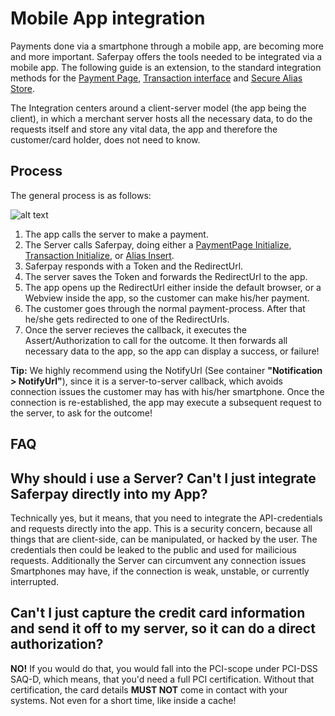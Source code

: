 # Mobile App integration

Payments done via a smartphone through a mobile app, are becoming more and more important.
Saferpay offers the tools needed to be integrated via a mobile app.
The following guide is an extension, to the standard integration methods for the [Payment Page](https://saferpay.github.io/sndbx/Integration_PP.html), [Transaction interface](https://saferpay.github.io/sndbx/Integration_trx.html) and [Secure Alias Store](https://saferpay.github.io/sndbx/scd.html#scd-sa).

The Integration centers around a client-server model (the app being the client), in which a merchant server hosts all the necessary data, to do the requests itself and store any vital data, the app and therefore the customer/card holder, does not need to know.


## <a name="mobile-process"></a>Process

The general process is as follows:

![alt text](https://raw.githubusercontent.com/saferpay/sndbx/master/images/App-Integration2.png "App-Integration Process")

1. The app calls the server to make a payment.
2. The Server calls Saferpay, doing either a [PaymentPage Initialize](https://saferpay.github.io/jsonapi/index.html#Payment_v1_PaymentPage_Initialize), [Transaction Initialize](https://saferpay.github.io/jsonapi/index.html#Payment_v1_Transaction_Initialize), or [Alias Insert](https://saferpay.github.io/jsonapi/index.html#Payment_v1_Transaction_Initialize).
3. Saferpay responds with a Token and the RedirectUrl.
4. The server saves the Token and forwards the RedirectUrl to the app.
5. The app opens up the RedirectUrl either inside the default browser, or a Webview inside the app, so the customer can make his/her payment.
6. The customer goes through the normal payment-process. After that he/she gets redirected to one of the RedirectUrls.
7. Once the server recieves the callback, it executes the Assert/Authorization to call for the outcome. It then forwards all necessary data to the app, so the app can display a success, or failure!

<div class="info">
  <p><strong>Tip:</strong> We highly recommend using the NotifyUrl (See container <strong>"Notification > NotifyUrl"</strong>), since it is a server-to-server callback, which avoids connection issues the customer may has with his/her smartphone. Once the connection is re-established, the app may execute a subsequent request to the server, to ask for the outcome!</p>
</div>

## <a name="mobile-faq"></a>FAQ

## Why should i use a Server? Can't I just integrate Saferpay directly into my App?
Technically yes, but it means, that you need to integrate the API-credentials and requests directly into the app.
This is a security concern, because all things that are client-side, can be manipulated, or hacked by the user.
The credentials then could be leaked to the public and used for mailicious requests. Additionally the Server can circumvent any connection issues Smartphones may have, if the connection is weak, unstable, or currently interrupted.

## Can't I just capture the credit card information and send it off to my server, so it can do a direct authorization? 
<strong>NO!</strong> If you would do that, you would fall into the PCI-scope under PCI-DSS SAQ-D, which means, that you'd need a full PCI certification. Without that certification, the card details <strong>MUST NOT</strong> come in contact with your systems. Not even for a short time, like inside a cache! 
